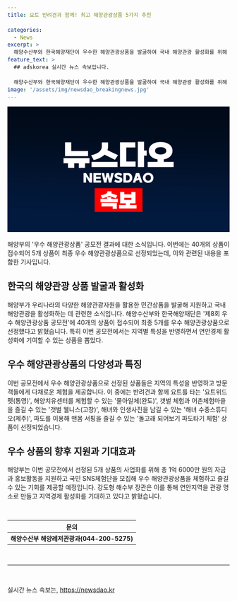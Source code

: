 ```yaml
---
title: 요트 반려견과 함께! 최고 해양관광상품 5가지 추천

categories:
  - News
excerpt: >
  해양수산부와 한국해양재단이 우수한 해양관광상품을 발굴하여 국내 해양관광 활성화를 위해 노력하고 있습니다. 최종 5개의 우수 상품은 지역 특성을 반영하고 연안경제 활성화에 기여할 것으로 기대됩니다. 해당 상품들을 사업화하기 위해 총 1억 6000만 원의 자금과 홍보활동을 지원할 예정이며, 국민 SNS체험단을 모집하여 체험 기회를 제공할 계획입니다. 해수부 장관은 이를 통해 지역경제 활성화에 새로운 동력이 될 것으로 기대하고 있습니다.
feature_text: >
  ## adskorea 실시간 뉴스 속보입니다.

  해양수산부와 한국해양재단이 우수한 해양관광상품을 발굴하여 국내 해양관광 활성화를 위해 노력하고 있습니다. 최종 5개의 우수 상품은 지역 특성을 반영하고 연안경제 활성화에 기여할 것으로 기대됩니다. 해당 상품들을 사업화하기 위해 총 1억 6000만 원의 자금과 홍보활동을 지원할 예정이며, 국민 SNS체험단을 모집하여 체험 기회를 제공할 계획입니다. 해수부 장관은 이를 통해 지역경제 활성화에 새로운 동력이 될 것으로 기대하고 있습니다.
image: '/assets/img/newsdao_breakingnews.jpg'
---
```


<p><img src="/assets/img/newsdao_breakingnews.jpg" alt="adskorea 속보" /></p>

<p>해양부의 '우수 해양관광상품' 공모전 결과에 대한 소식입니다. 이번에는 40개의 상품이 접수되어 5개 상품이 최종 우수 해양관광상품으로 선정되었는데, 이와 관련된 내용을 포함한 기사입니다.</p>

<h2 data-ke-size="size26">한국의 해양관광 상품 발굴과 활성화</h2>

<p data-ke-size="size16">해양부가 우리나라의 다양한 해양관광자원을 활용한 민간상품을 발굴해 지원하고 국내 해양관광을 활성화하는 데 관련한 소식입니다. 해양수산부와 한국해양재단은 '제8회 우수 해양관광상품 공모전'에 40개의 상품이 접수되어 최종 5개를 우수 해양관광상품으로 선정했다고 밝혔습니다. 특히 이번 공모전에서는 지역별 특성을 반영하면서 연안경제 활성화에 기여할 수 있는 상품을 뽑았다.</p>

<h2 data-ke-size="size26">우수 해양관광상품의 다양성과 특징</h2>

<p data-ke-size="size16">이번 공모전에서 우수 해양관광상품으로 선정된 상품들은 지역의 특성을 반영하고 방문객들에게 다채로운 체험을 제공합니다. 이 중에는 반려견과 함께 요트를 타는 '요트위드펫(통영)', 해양치유센터를 체험할 수 있는 '물아일체(완도)', 갯벌 체험과 어촌체험마을을 즐길 수 있는 '갯벌 웰니스(고창)', 해녀와 인생사진을 남길 수 있는 '해녀 수중스튜디오(제주)', 파도를 이용해 맨몸 서핑을 즐길 수 있는 '돌고래 되어보기 파도타기 체험' 상품이 선정되었습니다.</p>

<h2 data-ke-size="size26">우수 상품의 향후 지원과 기대효과</h2>

<p data-ke-size="size16">해양부는 이번 공모전에서 선정된 5개 상품의 사업화를 위해 총 1억 6000만 원의 자금과 홍보활동을 지원하고 국민 SNS체험단을 모집해 우수 해양관광상품을 체험하고 즐길 수 있는 기회를 제공할 예정입니다. 강도형 해수부 장관은 이를 통해 연안지역을 관광 명소로 만들고 지역경제 활성화를 기대하고 있다고 밝혔습니다.</p>

<p data-ke-size="size16">&nbsp;</p>

<table>
<thead>
<tr>
<th style="text-align: center; height: 17px;"><b>문의</b></th>
</tr>
</thead>
<tbody>
<tr>
<td style="text-align: center; height: 17px;"><b>해양수산부 해양레저관광과(044-200-5275)</b></td>
</tr>
</tbody>
</table>

<p data-ke-size="size16">&nbsp;</p>

<hr>

<p data-ke-size="size16">&nbsp;</p>
실시간 뉴스 속보는, <a href="https://newsdao.kr" rel="dofollow">https://newsdao.kr</a>


